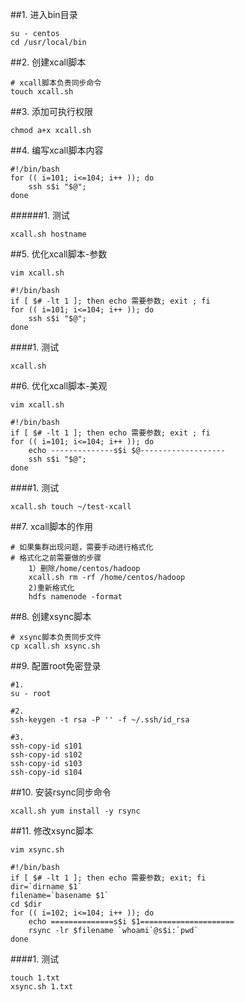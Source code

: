 ##1. 进入bin目录
```shell
su - centos
cd /usr/local/bin
```
##2. 创建xcall脚本
```shell
# xcall脚本负责同步命令
touch xcall.sh
```
##3. 添加可执行权限
```shell
chmod a+x xcall.sh
```
##4. 编写xcall脚本内容
```shell
#!/bin/bash
for (( i=101; i<=104; i++ )); do
    ssh s$i "$@";
done
```
######1. 测试
```shell
xcall.sh hostname
```
##5. 优化xcall脚本-参数
```shell
vim xcall.sh
```
```shell
#!/bin/bash
if [ $# -lt 1 ]; then echo 需要参数; exit ; fi
for (( i=101; i<=104; i++ )); do
    ssh s$i "$@";
done
```
####1. 测试
```shell
xcall.sh
```
##6. 优化xcall脚本-美观
```shell
vim xcall.sh
```
```shell
#!/bin/bash
if [ $# -lt 1 ]; then echo 需要参数; exit ; fi
for (( i=101; i<=104; i++ )); do
    echo --------------s$i $@-------------------
    ssh s$i "$@";
done
```
####1. 测试
```shell
xcall.sh touch ~/test-xcall
```
##7. xcall脚本的作用
```shell
# 如果集群出现问题，需要手动进行格式化
# 格式化之前需要做的步骤
    1）删除/home/centos/hadoop
    xcall.sh rm -rf /home/centos/hadoop
    2)重新格式化
    hdfs namenode -format
```    
##8. 创建xsync脚本
```shell
# xsync脚本负责同步文件
cp xcall.sh xsync.sh
```
##9. 配置root免密登录
```shell
#1.
su - root

#2.
ssh-keygen -t rsa -P '' -f ~/.ssh/id_rsa

#3.
ssh-copy-id s101
ssh-copy-id s102
ssh-copy-id s103
ssh-copy-id s104
```
##10. 安装rsync同步命令
```shell
xcall.sh yum install -y rsync
```
##11. 修改xsync脚本
```shell
vim xsync.sh
```
```shell
#!/bin/bash
if [ $# -lt 1 ]; then echo 需要参数; exit; fi
dir=`dirname $1`
filename=`basename $1`
cd $dir
for (( i=102; i<=104; i++ )); do
    echo ==============s$i $1=====================
    rsync -lr $filename `whoami`@s$i:`pwd`
done
```
####1. 测试
```shell
touch 1.txt
xsync.sh 1.txt
```